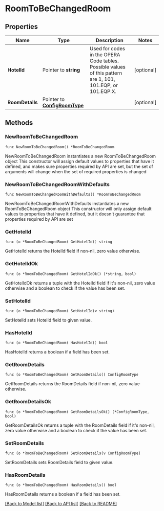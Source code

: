 # RoomToBeChangedRoom

## Properties

Name | Type | Description | Notes
------------ | ------------- | ------------- | -------------
**HotelId** | Pointer to **string** | Used for codes in the OPERA Code tables. Possible values of this pattern are 1, 101, 101.EQP, or 101.EQP.X. | [optional] 
**RoomDetails** | Pointer to [**ConfigRoomType**](ConfigRoomType.md) |  | [optional] 

## Methods

### NewRoomToBeChangedRoom

`func NewRoomToBeChangedRoom() *RoomToBeChangedRoom`

NewRoomToBeChangedRoom instantiates a new RoomToBeChangedRoom object
This constructor will assign default values to properties that have it defined,
and makes sure properties required by API are set, but the set of arguments
will change when the set of required properties is changed

### NewRoomToBeChangedRoomWithDefaults

`func NewRoomToBeChangedRoomWithDefaults() *RoomToBeChangedRoom`

NewRoomToBeChangedRoomWithDefaults instantiates a new RoomToBeChangedRoom object
This constructor will only assign default values to properties that have it defined,
but it doesn't guarantee that properties required by API are set

### GetHotelId

`func (o *RoomToBeChangedRoom) GetHotelId() string`

GetHotelId returns the HotelId field if non-nil, zero value otherwise.

### GetHotelIdOk

`func (o *RoomToBeChangedRoom) GetHotelIdOk() (*string, bool)`

GetHotelIdOk returns a tuple with the HotelId field if it's non-nil, zero value otherwise
and a boolean to check if the value has been set.

### SetHotelId

`func (o *RoomToBeChangedRoom) SetHotelId(v string)`

SetHotelId sets HotelId field to given value.

### HasHotelId

`func (o *RoomToBeChangedRoom) HasHotelId() bool`

HasHotelId returns a boolean if a field has been set.

### GetRoomDetails

`func (o *RoomToBeChangedRoom) GetRoomDetails() ConfigRoomType`

GetRoomDetails returns the RoomDetails field if non-nil, zero value otherwise.

### GetRoomDetailsOk

`func (o *RoomToBeChangedRoom) GetRoomDetailsOk() (*ConfigRoomType, bool)`

GetRoomDetailsOk returns a tuple with the RoomDetails field if it's non-nil, zero value otherwise
and a boolean to check if the value has been set.

### SetRoomDetails

`func (o *RoomToBeChangedRoom) SetRoomDetails(v ConfigRoomType)`

SetRoomDetails sets RoomDetails field to given value.

### HasRoomDetails

`func (o *RoomToBeChangedRoom) HasRoomDetails() bool`

HasRoomDetails returns a boolean if a field has been set.


[[Back to Model list]](../README.md#documentation-for-models) [[Back to API list]](../README.md#documentation-for-api-endpoints) [[Back to README]](../README.md)


